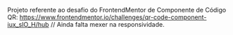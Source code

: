Projeto referente ao desafio do FrontendMentor de Componente de Código QR: https://www.frontendmentor.io/challenges/qr-code-component-iux_sIO_H/hub
// Ainda falta mexer na responsividade.
